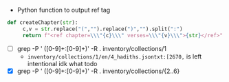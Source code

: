 - Python function to output ref tag
```py
def createChapter(str):
     c,v = str.replace("(","").replace(")","").split(":")
     return f"<ref chapter=\\\"{c}\\\" verses=\\\"{v}\\\">{str}</ref>"

```


- [ ] grep -P  ' ([0-9]+:[0-9]+)' -R . inventory/collections/1
    - `inventory/collections/1/en/4_hadiths.jsontxt:[2670,` is left intentional idk what todo
- [x] grep -P  ' ([0-9]+:[0-9]+)' -R . inventory/collections/{2..6}
